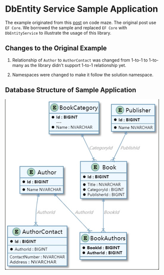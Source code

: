 ﻿# DbEntity Service Sample Application

The example originated from this [post](https://code-maze.com/asp-net-core-web-api-with-ef-core-db-first-approach/) on code maze.  The original
post use `EF Core`.  We borrowed the sample and replaced `EF Core` with `DbEntityService` to illustrate the usage of this library.

## Changes to the Original Example

1. Relationship of `Author` to `AuthorContact` was changed from 1-to-1 to 1-to-many as the library
   didn't support 1-to-1 relationship yet.

2. Namespaces were changed to make it follow the solution namespace.

## Database Structure of Sample Application

![er](./Scripts/BookStoreER.jpg)

